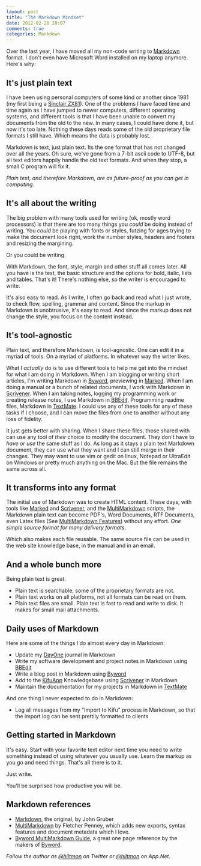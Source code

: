 ```yaml
---
layout: post
title: "The Markdown Mindset"
date: 2012-02-20 20:07
comments: true
categories: Markdown
---
```


Over the last year, I have moved all my non-code writing to [Markdown](http://daringfireball.net/projects/markdown/) format. I don't even have Microsoft Word installed on my laptop anymore. Here's why:

<!--more-->

## It's just plain text

I have been using personal computers of some kind or another since 1981 (my first being a [Sinclair ZX81](http://en.wikipedia.org/wiki/ZX81)). One of the problems I have faced time and time again as I have jumped to newer computers, different operating systems, and different tools is that I have been unable to convert my documents from the old to the new. In many cases, I could have done it, but now it's too late. Nothing these days reads some of the old proprietary file formats I still have. Which means the data is probably lost.

Markdown is text, just plain text. Its the one format that has not changed over all the years. Oh sure, we've gone from a 7-bit ascii code to UTF-8, but all text editors happily handle the old text formats. And when they stop, a small C program will fix it.

*Plain text, and therefore Markdown, are as future-proof as you can get in computing.*

## It's all about the writing

The big problem with many tools used for writing (ok, mostly word processors) is that there are too many things you *could* be doing instead of writing. You *could* be playing with fonts or styles, futzing for ages trying to make the document look right, work the number styles, headers and footers and resizing the margining.

Or you could be writing.

With Markdown, the font, style, margin and other stuff all comes later. All you have is the text, the basic structure and the options for bold, italic, lists and tables. That's it! There's nothing else, so the writer is encouraged to write.

It's also easy to read. As I write, I often go back and read what I just wrote, to check flow, spelling, grammar and content. Since the markup in Markdown is unobtrusive, it's easy to read. And since the markup does not change the style, you focus on the content instead.

## It's tool-agnostic

Plain text, and therefore Markdown, is tool-agnostic. One can edit it in a myriad of tools. On a myriad of platforms. In whatever way the writer likes.

What I *actually* do is to use different tools to help me get into the mindset for what I am doing in Markdown. When I am blogging or writing short articles, I'm writing Markdown in [Byword](http://bywordapp.com/), previewing in [Marked](http://markedapp.com/). When I am doing a manual or a bunch of related documents, I work with Markdown in [Scrivener](http://www.literatureandlatte.com/scrivener.php). When I am taking notes, logging my programming work or creating release notes, I use Markdown in [BBEdit](http://www.barebones.com/products/bbedit/index.html). Programming readme files, Markdown in [TextMate](http://macromates.com/). I could use any of these tools for any of these tasks if I choose, and I can move the files from one to another without any loss of fidelity.

It just gets better with sharing. When I share these files, those shared with can use any tool of *their* choice to modify the document. They don't have to *have* or *use* the same stuff as I do. As long as it stays a plain text Markdown document, they can use what they want and I can still merge in their changes. They may want to use vim or gedit on linux, Notepad or UltraEdit on Windows or pretty much anything on the Mac. But the file remains the same across all.

## It transforms into any format

The initial use of Markdown was to create HTML content. These days, with tools like [Marked](http://markedapp.com/) and [Scrivener](http://www.literatureandlatte.com/scrivener.php), and the [MultiMarkdown](http://fletcherpenney.net/multimarkdown/) scripts, the Markdown plain text can become PDF's, Word Documents, RTF Documents, even Latex files (See [MultiMarkdown Features](http://fletcherpenney.net/multimarkdown/features/)) without any effort. *One simple source format for many delivery formats.*

Which also makes each file reusable. The same source file can be used in the web site knowledge base, in the manual and in an email.

## And a whole bunch more

Being plain text is great. 

* Plain text is searchable, some of the proprietary formats are not. 
* Plain text works on all platforms, not all formats can be read on them.  
* Plain text files are small. Plain text is fast to read and write to disk. It makes for small mail attachments.

## Daily uses of Markdown

Here are some of the things I do almost every day in Markdown:

* Update my [DayOne](http://dayoneapp.com/) journal in Markdown
* Write my software development and project notes in Markdown using [BBEdit](http://www.barebones.com/products/bbedit/index.html)
* Write a blog post in Markdown using [Byword](http://bywordapp.com/)
* Add to the [KifuApp](http://www.kifuapp.com) Knowledgebase using [Scrivener](http://www.literatureandlatte.com/scrivener.php) in Markdown
* Maintain the documentation for my projects in Markdown in [TextMate](http://macromates.com/)

And one thing I never expected to do in Markdown:

* Log all messages from my "Import to Kifu" process in Markdown, so that the import log can be sent prettily formatted to clients

## Getting started in Markdown

It's easy. Start with your favorite text editor next time you need to write something instead of using whatever you usually use. Learn the markup as you go and need things. That's all there is to it.

Just write.

You'll be surprised how productive you will be.

## Markdown references

* [Markdown](http://daringfireball.net/projects/markdown/), the original, by John Gruber
* [MultiMarkdown](http://fletcherpenney.net/multimarkdown/) by Fletcher Penney, which adds new exports, syntax features and document metadata which I love.
* [Byword MultiMarkdown Guide](http://bywordapp.com/markdown/guide.html), a great one page reference by the makers of [Byword](http://bywordapp.com/).

*Follow the author as [@hiltmon](http://twitter.com/hiltmon) on Twitter or [@hiltmon](http://alpha.app.net/hiltmon) on App.Net.*
